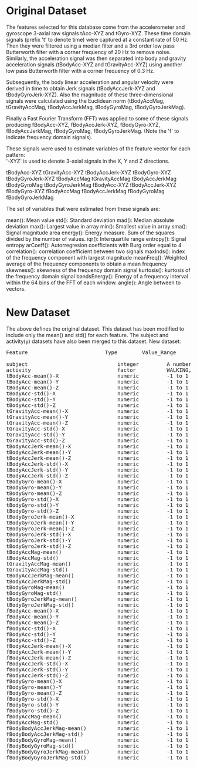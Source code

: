 Original Dataset
=================

The features selected for this database come from the accelerometer and gyroscope 3-axial raw signals tAcc-XYZ and tGyro-XYZ. These time domain signals (prefix 't' to denote time) were captured at a constant rate of 50 Hz. Then they were filtered using a median filter and a 3rd order low pass Butterworth filter with a corner frequency of 20 Hz to remove noise. Similarly, the acceleration signal was then separated into body and gravity acceleration signals (tBodyAcc-XYZ and tGravityAcc-XYZ) using another low pass Butterworth filter with a corner frequency of 0.3 Hz. 

Subsequently, the body linear acceleration and angular velocity were derived in time to obtain Jerk signals (tBodyAccJerk-XYZ and tBodyGyroJerk-XYZ). Also the magnitude of these three-dimensional signals were calculated using the Euclidean norm (tBodyAccMag, tGravityAccMag, tBodyAccJerkMag, tBodyGyroMag, tBodyGyroJerkMag). 

Finally a Fast Fourier Transform (FFT) was applied to some of these signals producing fBodyAcc-XYZ, fBodyAccJerk-XYZ, fBodyGyro-XYZ, fBodyAccJerkMag, fBodyGyroMag, fBodyGyroJerkMag. (Note the 'f' to indicate frequency domain signals). 

These signals were used to estimate variables of the feature vector for each pattern:  
'-XYZ' is used to denote 3-axial signals in the X, Y and Z directions.

tBodyAcc-XYZ
tGravityAcc-XYZ
tBodyAccJerk-XYZ
tBodyGyro-XYZ
tBodyGyroJerk-XYZ
tBodyAccMag
tGravityAccMag
tBodyAccJerkMag
tBodyGyroMag
tBodyGyroJerkMag
fBodyAcc-XYZ
fBodyAccJerk-XYZ
fBodyGyro-XYZ
fBodyAccMag
fBodyAccJerkMag
fBodyGyroMag
fBodyGyroJerkMag

The set of variables that were estimated from these signals are: 

mean(): Mean value
std(): Standard deviation
mad(): Median absolute deviation 
max(): Largest value in array
min(): Smallest value in array
sma(): Signal magnitude area
energy(): Energy measure. Sum of the squares divided by the number of values. 
iqr(): Interquartile range 
entropy(): Signal entropy
arCoeff(): Autorregresion coefficients with Burg order equal to 4
correlation(): correlation coefficient between two signals
maxInds(): index of the frequency component with largest magnitude
meanFreq(): Weighted average of the frequency components to obtain a mean frequency
skewness(): skewness of the frequency domain signal 
kurtosis(): kurtosis of the frequency domain signal 
bandsEnergy(): Energy of a frequency interval within the 64 bins of the FFT of each window.
angle(): Angle between to vectors.


New Dataset
=================

The above defines the original dataset.
This dataset has been modified to include only the mean() and std() for each feature.
The subject and activity(y) datasets have also been merged to this dataset.
New dataset:
<pre>
Feature                         Type        Value_Range

subject                    			integer			A number for each subject
activity                   			factor 			WALKING, WALKING_UPSTAIRS, WALKING_DOWNSTAIRS, SITTING, STANDING, LAYING
tBodyAcc-mean()-X          			numeric			-1 to 1                                                                 
tBodyAcc-mean()-Y          			numeric			-1 to 1                                                                 
tBodyAcc-mean()-Z          			numeric			-1 to 1                                                                 
tBodyAcc-std()-X           			numeric			-1 to 1                                                                 
tBodyAcc-std()-Y           			numeric			-1 to 1                                                                 
tBodyAcc-std()-Z           			numeric			-1 to 1                                                                 
tGravityAcc-mean()-X       			numeric			-1 to 1                                                                 
tGravityAcc-mean()-Y       			numeric			-1 to 1                                                                 
tGravityAcc-mean()-Z       			numeric			-1 to 1                                                                 
tGravityAcc-std()-X        			numeric			-1 to 1                                                                 
tGravityAcc-std()-Y        			numeric			-1 to 1                                                                 
tGravityAcc-std()-Z        			numeric			-1 to 1                                                                 
tBodyAccJerk-mean()-X      			numeric			-1 to 1                                                                 
tBodyAccJerk-mean()-Y      			numeric			-1 to 1                                                                 
tBodyAccJerk-mean()-Z      			numeric			-1 to 1                                                                 
tBodyAccJerk-std()-X       			numeric			-1 to 1                                                                 
tBodyAccJerk-std()-Y       			numeric			-1 to 1                                                                 
tBodyAccJerk-std()-Z       			numeric			-1 to 1                                                                 
tBodyGyro-mean()-X         			numeric			-1 to 1                                                                 
tBodyGyro-mean()-Y         			numeric			-1 to 1                                                                 
tBodyGyro-mean()-Z         			numeric			-1 to 1                                                                 
tBodyGyro-std()-X          			numeric			-1 to 1                                                                 
tBodyGyro-std()-Y          			numeric			-1 to 1                                                                 
tBodyGyro-std()-Z          			numeric			-1 to 1                                                                 
tBodyGyroJerk-mean()-X     			numeric			-1 to 1                                                                 
tBodyGyroJerk-mean()-Y     			numeric			-1 to 1                                                                 
tBodyGyroJerk-mean()-Z     			numeric			-1 to 1                                                                 
tBodyGyroJerk-std()-X      			numeric			-1 to 1                                                                 
tBodyGyroJerk-std()-Y      			numeric			-1 to 1                                                                 
tBodyGyroJerk-std()-Z      			numeric			-1 to 1                                                                 
tBodyAccMag-mean()         			numeric			-1 to 1                                                                 
tBodyAccMag-std()          			numeric			-1 to 1                                                                 
tGravityAccMag-mean()      			numeric			-1 to 1                                                                 
tGravityAccMag-std()       			numeric			-1 to 1                                                                 
tBodyAccJerkMag-mean()     			numeric			-1 to 1                                                                 
tBodyAccJerkMag-std()      			numeric			-1 to 1                                                                 
tBodyGyroMag-mean()        			numeric			-1 to 1                                                                 
tBodyGyroMag-std()         			numeric			-1 to 1                                                                 
tBodyGyroJerkMag-mean()    			numeric			-1 to 1                                                                 
tBodyGyroJerkMag-std()     			numeric			-1 to 1                                                                 
fBodyAcc-mean()-X          			numeric			-1 to 1                                                                 
fBodyAcc-mean()-Y          			numeric			-1 to 1                                                                 
fBodyAcc-mean()-Z          			numeric			-1 to 1                                                                 
fBodyAcc-std()-X           			numeric			-1 to 1                                                                 
fBodyAcc-std()-Y           			numeric			-1 to 1                                                                 
fBodyAcc-std()-Z           			numeric			-1 to 1                                                                 
fBodyAccJerk-mean()-X      			numeric			-1 to 1                                                                 
fBodyAccJerk-mean()-Y      			numeric			-1 to 1                                                                 
fBodyAccJerk-mean()-Z      			numeric			-1 to 1                                                                 
fBodyAccJerk-std()-X       			numeric			-1 to 1                                                                 
fBodyAccJerk-std()-Y       			numeric			-1 to 1                                                                 
fBodyAccJerk-std()-Z       			numeric			-1 to 1                                                                 
fBodyGyro-mean()-X         			numeric			-1 to 1                                                                 
fBodyGyro-mean()-Y         			numeric			-1 to 1                                                                 
fBodyGyro-mean()-Z         			numeric			-1 to 1                                                                 
fBodyGyro-std()-X          			numeric			-1 to 1                                                                 
fBodyGyro-std()-Y          			numeric			-1 to 1                                                                 
fBodyGyro-std()-Z          			numeric			-1 to 1                                                                 
fBodyAccMag-mean()         			numeric			-1 to 1                                                                 
fBodyAccMag-std()          			numeric			-1 to 1                                                                 
fBodyBodyAccJerkMag-mean() 			numeric			-1 to 1                                                                 
fBodyBodyAccJerkMag-std()  			numeric			-1 to 1                                                                 
fBodyBodyGyroMag-mean()    			numeric			-1 to 1                                                                 
fBodyBodyGyroMag-std()     			numeric			-1 to 1                                                                 
fBodyBodyGyroJerkMag-mean()			numeric			-1 to 1                                                                 
fBodyBodyGyroJerkMag-std() 			numeric			-1 to 1                                                                 
</pre>
